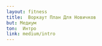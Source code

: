 ```yaml
---
layout: fitness
title:  Воркаут План Для Новичков
but: Медиум
ton:  Интро
link: medium/intro
---
```

